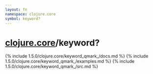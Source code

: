 ```yaml
---
layout: fn
namespace: clojure.core
symbol: keyword?
---
```


# [clojure.core](../)/keyword?

{% include 1.5.0/clojure.core/keyword_qmark_/docs.md %}
{% include 1.5.0/clojure.core/keyword_qmark_/examples.md %}
{% include 1.5.0/clojure.core/keyword_qmark_/src.md %}

